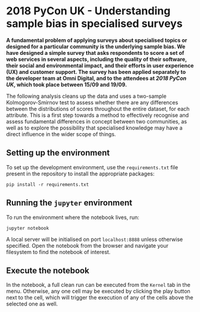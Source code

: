 # 2018 PyCon UK - Understanding sample bias in specialised surveys

**A fundamental problem of applying surveys about specialised topics or designed for a particular community is the underlying sample bias. We have designed a simple survey that asks respondents to score a set of web services in several aspects, including the quality of their software, their social and environmental impact, and their efforts in user experience (UX) and customer support. The survey has been applied separately to the developer team at Omni Digital, and to the attendees at *2018 PyCon UK*, which took place between 15/09 and 19/09.**

The following analysis cleans up the data and uses a two-sample Kolmogorov-Smirnov test to assess whether there are any differences between the distributions of scores throughout the entire dataset, for each attribute. This is a first step towards a method to effectively recognise and assess fundamental differences in concept between two communities, as well as to explore the possibility that specialised knowledge may have a direct influence in the wider scope of things.

## Setting up the environment
To set up the development environment, use the `requirements.txt` file present in the repository to install the appropriate packages:

```
pip install -r requirements.txt
```

## Running the `jupyter` environment
To run the environment where the notebook lives, run:

```
jupyter notebook
```

A local server will be initialised on port `localhost:8888` unless otherwise specified. Open the notebook from the browser and navigate your filesystem to find the notebook of interest.

## Execute the notebook
In the notebook, a full clean run can be executed from the `Kernel` tab in the menu. Otherwise, any one cell may be executed by clicking the play button next to the cell, which will trigger the execution of any of the cells above the selected one as well.
